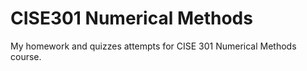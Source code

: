 # CISE301 Numerical Methods 
My homework and quizzes attempts for CISE 301 Numerical Methods course.
